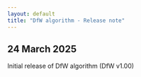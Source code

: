 ```yaml
---
layout: default
title: "DfW algorithm - Release note"
---
```



## 24 March 2025
Initial release of DfW algorithm (DfW v1.00)


